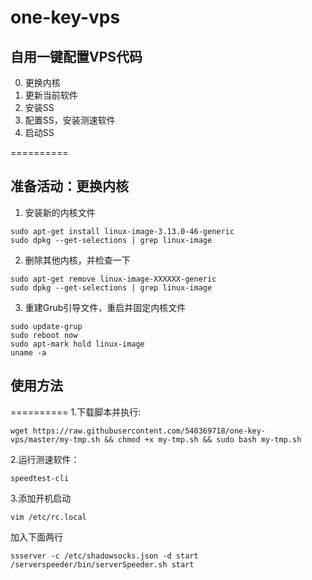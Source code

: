 # one-key-vps
## 自用一键配置VPS代码
0. 更换内核
1. 更新当前软件
2. 安装SS
3. 配置SS，安装测速软件
4. 启动SS

==========
## 准备活动：更换内核
1. 安装新的内核文件
```shell
sudo apt-get install linux-image-3.13.0-46-generic
sudo dpkg --get-selections | grep linux-image
```
2. 删除其他内核，并检查一下
```shell
sudo apt-get remove linux-image-XXXXXX-generic
sudo dpkg --get-selections | grep linux-image
```
3. 重建Grub引导文件，重启并固定内核文件
```shell
sudo update-grup
sudo reboot now
sudo apt-mark hold linux-image
uname -a
```

## 使用方法
==========
1.下载脚本并执行:
```shell
wget https://raw.githubusercontent.com/540369718/one-key-vps/master/my-tmp.sh && chmod +x my-tmp.sh && sudo bash my-tmp.sh
```

2.运行测速软件：
```shell
speedtest-cli
```

3.添加开机启动
```shell
vim /etc/rc.local
```
加入下面两行
```shell
ssserver -c /etc/shadowsocks.json -d start
/serverspeeder/bin/serverSpeeder.sh start
```

